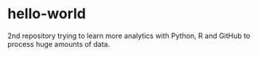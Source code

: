# hello-world
2nd repository
trying to learn more analytics with Python, R and GitHub to process huge amounts of data.
